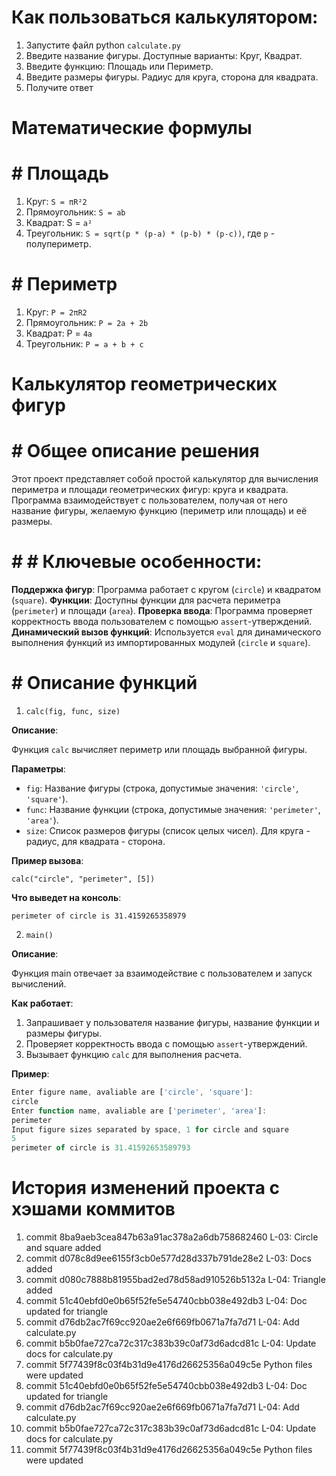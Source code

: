 
# Как пользоваться калькулятором:
1) Запустите файл python ```calculate.py```
2) Введите название фигуры. Доступные варианты: Круг, Квадрат.
3) Введите функцию: Площадь или Периметр.
4) Введите размеры фигуры. Радиус для круга, сторона для квадрата.
5) Получите ответ

# Математические формулы

# # Площадь
1) Круг: ```S = πR²2```
2) Прямоугольник: ```S = ab```
3) Квадрат: S = ```a²```
4) Треугольник: ```S = sqrt(p * (p-a) * (p-b) * (p-c))```, где ```p``` - полупериметр.


# # Периметр
1) Круг: ```P = 2πR2```
2) Прямоугольник: ```P = 2a + 2b```
3) Квадрат: P = ```4a```
4) Треугольник: ```P = a + b + c```



# Калькулятор геометрических фигур
# # Общее описание решения

Этот проект представляет собой простой калькулятор для вычисления периметра и площади геометрических фигур: кругa и квадрата. Программа взаимодействует с пользователем, получая от него название фигуры, желаемую функцию (периметр или площадь) и её размеры.

# # # Ключевые особенности:

**Поддержка фигур**: Программа работает с кругом (```circle```) и квадратом (```square```).
**Функции**: Доступны функции для расчета периметра (```perimeter```) и площади (```area```).
**Проверка ввода**: Программа проверяет корректность ввода пользователем с помощью ```assert```-утверждений.
**Динамический вызов функций**: Используется ```eval``` для динамического выполнения функций из импортированных модулей (```circle``` и ```square```).

# # Описание функций

1) ```calc(fig, func, size)```

**Описание**:

Функция ```calc``` вычисляет периметр или площадь выбранной фигуры.

**Параметры**:

-  ```fig```: Название фигуры (строка, допустимые значения: ```'circle'```, ```'square'```).
-  ```func```: Название функции (строка, допустимые значения: ```'perimeter'```, ```'area'```).
-  ```size```: Список размеров фигуры (список целых чисел). Для круга - радиус, для квадрата - сторона.

**Пример вызова**:

```calc("circle", "perimeter", [5]) ```

**Что выведет на консоль**:

```perimeter of circle is 31.4159265358979```

2) ```main()```

**Описание**:

Функция main отвечает за взаимодействие с пользователем и запуск вычислений.

**Как работает**:

1) Запрашивает у пользователя название фигуры, название функции и размеры фигуры.
2) Проверяет корректность ввода с помощью ```assert```-утверждений.
3) Вызывает функцию ```calc``` для выполнения расчета.

**Пример**:
```js
Enter figure name, avaliable are ['circle', 'square']:
circle
Enter function name, avaliable are ['perimeter', 'area']:
perimeter
Input figure sizes separated by space, 1 for circle and square
5
perimeter of circle is 31.41592653589793
```

# История изменений проекта с хэшами коммитов  

1) commit 8ba9aeb3cea847b63a91ac378a2a6db758682460
    L-03: Circle and square added
2) commit d078c8d9ee6155f3cb0e577d28d337b791de28e2
     L-03: Docs added
3) commit d080c7888b81955bad2ed78d58ad910526b5132a
     L-04: Triangle added
4) commit 51c40ebfd0e0b65f52fe5e54740cbb038e492db3
     L-04: Doc updated for triangle
5) commit d76db2ac7f69cc920ae2e6f669fb0671a7fa7d71
     L-04: Add calculate.py
6) commit b5b0fae727ca72c317c383b39c0af73d6adcd81c
     L-04: Update docs for calculate.py
7) commit 5f77439f8c03f4b31d9e4176d26625356a049c5e
     Python files were updated
8) commit 51c40ebfd0e0b65f52fe5e54740cbb038e492db3
     L-04: Doc updated for triangle
9) commit d76db2ac7f69cc920ae2e6f669fb0671a7fa7d71
     L-04: Add calculate.py
10) commit b5b0fae727ca72c317c383b39c0af73d6adcd81c
     L-04: Update docs for calculate.py
11) commit 5f77439f8c03f4b31d9e4176d26625356a049c5e
     Python files were updated













